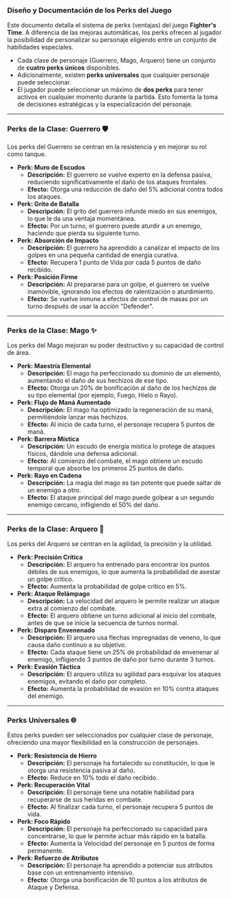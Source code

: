 ### Diseño y Documentación de los Perks del Juego

Este documento detalla el sistema de perks (ventajas) del juego **Fighter's Time**. A diferencia de las mejoras automáticas, los perks ofrecen al jugador la posibilidad de personalizar su personaje eligiendo entre un conjunto de habilidades especiales.

* Cada clase de personaje (Guerrero, Mago, Arquero) tiene un conjunto de **cuatro perks únicos** disponibles.
* Adicionalmente, existen **perks universales** que cualquier personaje puede seleccionar.
* El jugador puede seleccionar un máximo de **dos perks** para tener activos en cualquier momento durante la partida. Esto fomenta la toma de decisiones estratégicas y la especialización del personaje.

---

### Perks de la Clase: Guerrero 🛡️

Los perks del Guerrero se centran en la resistencia y en mejorar su rol como tanque.

* **Perk: Muro de Escudos**
    * **Descripción:** El guerrero se vuelve experto en la defensa pasiva, reduciendo significativamente el daño de los ataques frontales.
    * **Efecto:** Otorga una reducción de daño del 5% adicional contra todos los ataques.
* **Perk: Grito de Batalla**
    * **Descripción:** El grito del guerrero infunde miedo en sus enemigos, lo que le da una ventaja momentánea.
    * **Efecto:** Por un turno, el guerrero puede aturdir a un enemigo, haciendo que pierda su siguiente turno.
* **Perk: Absorción de Impacto**
    * **Descripción:** El guerrero ha aprendido a canalizar el impacto de los golpes en una pequeña cantidad de energía curativa.
    * **Efecto:** Recupera 1 punto de Vida por cada 5 puntos de daño recibido.
* **Perk: Posición Firme**
    * **Descripción:** Al prepararse para un golpe, el guerrero se vuelve inamovible, ignorando los efectos de ralentización o aturdimiento.
    * **Efecto:** Se vuelve inmune a efectos de control de masas por un turno después de usar la acción "Defender".

---

### Perks de la Clase: Mago ✨

Los perks del Mago mejoran su poder destructivo y su capacidad de control de área.

* **Perk: Maestría Elemental**
    * **Descripción:** El mago ha perfeccionado su dominio de un elemento, aumentando el daño de sus hechizos de ese tipo.
    * **Efecto:** Otorga un 20% de bonificación al daño de los hechizos de su tipo elemental (por ejemplo, Fuego, Hielo o Rayo).
* **Perk: Flujo de Maná Aumentado**
    * **Descripción:** El mago ha optimizado la regeneración de su maná, permitiéndole lanzar más hechizos.
    * **Efecto:** Al inicio de cada turno, el personaje recupera 5 puntos de maná.
* **Perk: Barrera Mística**
    * **Descripción:** Un escudo de energía mística lo protege de ataques físicos, dándole una defensa adicional.
    * **Efecto:** Al comienzo del combate, el mago obtiene un escudo temporal que absorbe los primeros 25 puntos de daño.
* **Perk: Rayo en Cadena**
    * **Descripción:** La magia del mago es tan potente que puede saltar de un enemigo a otro.
    * **Efecto:** El ataque principal del mago puede golpear a un segundo enemigo cercano, infligiendo el 50% del daño.

---

### Perks de la Clase: Arquero 🏹

Los perks del Arquero se centran en la agilidad, la precisión y la utilidad.

* **Perk: Precisión Crítica**
    * **Descripción:** El arquero ha entrenado para encontrar los puntos débiles de sus enemigos, lo que aumenta la probabilidad de asestar un golpe crítico.
    * **Efecto:** Aumenta la probabilidad de golpe crítico en 5%.
* **Perk: Ataque Relámpago**
    * **Descripción:** La velocidad del arquero le permite realizar un ataque extra al comienzo del combate.
    * **Efecto:** El arquero obtiene un turno adicional al inicio del combate, antes de que se inicie la secuencia de turnos normal.
* **Perk: Disparo Envenenado**
    * **Descripción:** El arquero usa flechas impregnadas de veneno, lo que causa daño continuo a su objetivo.
    * **Efecto:** Cada ataque tiene un 25% de probabilidad de envenenar al enemigo, infligiendo 3 puntos de daño por turno durante 3 turnos.
* **Perk: Evasión Táctica**
    * **Descripción:** El arquero utiliza su agilidad para esquivar los ataques enemigos, evitando el daño por completo.
    * **Efecto:** Aumenta la probabilidad de evasión en 10% contra ataques del enemigo.

---

### Perks Universales 🌐

Estos perks pueden ser seleccionados por cualquier clase de personaje, ofreciendo una mayor flexibilidad en la construcción de personajes.

* **Perk: Resistencia de Hierro**
    * **Descripción:** El personaje ha fortalecido su constitución, lo que le otorga una resistencia pasiva al daño.
    * **Efecto:** Reduce en 10% todo el daño recibido.
* **Perk: Recuperación Vital**
    * **Descripción:** El personaje tiene una notable habilidad para recuperarse de sus heridas en combate.
    * **Efecto:** Al finalizar cada turno, el personaje recupera 5 puntos de vida.
* **Perk: Foco Rápido**
    * **Descripción:** El personaje ha perfeccionado su capacidad para concentrarse, lo que le permite actuar más rápido en la batalla.
    * **Efecto:** Aumenta la Velocidad del personaje en 5 puntos de forma permanente.
* **Perk: Refuerzo de Atributos**
    * **Descripción:** El personaje ha aprendido a potenciar sus atributos base con un entrenamiento intensivo.
    * **Efecto:** Otorga una bonificación de 10 puntos a los atributos de Ataque y Defensa.